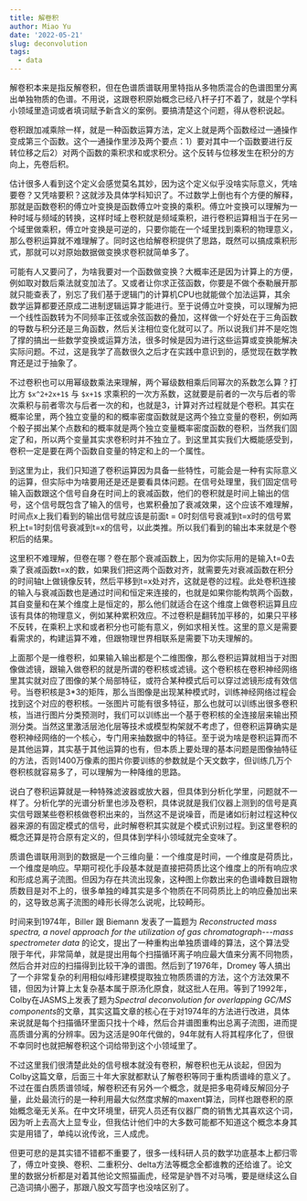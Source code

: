 ```yaml
---
title: 解卷积
author: Miao Yu
date: '2022-05-21'
slug: deconvolution
tags:
  - data
---
```


解卷积本来是指反解卷积，但在色谱质谱联用里特指从多物质混合的色谱图里分离出单独物质的色谱。不用说，这跟卷积原始概念已经八杆子打不着了，就是个学科小领域里造词或者填词赋予新含义的案例。要搞清楚这个问题，得从卷积说起。

卷积跟加减乘除一样，就是一种函数运算方法，定义上就是两个函数经过一通操作变成第三个函数。这个一通操作里涉及两个要点：1）要对其中一个函数要进行反转位移之后2）对两个函数的乘积求和或求积分。这个反转与位移发生在积分的方向上，先卷后积。

估计很多人看到这个定义会感觉莫名其妙，因为这个定义似乎没啥实际意义，凭啥要卷？又凭啥要积？这就涉及具体学科知识了。不过数学上倒也有个方便的解释，那就是函数卷积的傅立叶变换是函数傅立叶变换的乘积。傅立叶变换可以理解为一种时域与频域的转换，这样时域上卷积就是频域乘积，进行卷积运算相当于在另一个域里做乘积，傅立叶变换是可逆的，只要你能在一个域里找到乘积的物理意义，那么卷积运算就不难理解了。同时这也给解卷积提供了思路，既然可以搞成乘积形式，那就可以对原始数据做变换求卷积就简单多了。

可能有人又要问了，为啥我要对一个函数做变换？大概率还是因为计算上的方便，例如取对数后乘法就变加法了。又或者让你求正弦函数，你要是不做个泰勒展开那就只能查表了，别忘了我们基于逻辑门的计算机CPU也就能做个加法运算，其余数学运算都要还原成二进制逻辑运算才能进行。至于说傅立叶变换，可以理解为把一个线性函数转为不同频率正弦或余弦函数的叠加，这样做一个好处在于三角函数的导数与积分还是三角函数，然后关注相位变化就可以了。所以说我们并不是吃饱了撑的搞出一些数学变换或运算方法，很多时候是因为进行这些运算或变换能解决实际问题。不过，这是我学了高数很久之后才在实践中意识到的，感觉现在数学教育还是过于抽象了。

不过卷积也可以用幂级数乘法来理解，两个幂级数相乘后同幂次的系数怎么算？打比方 `$x^2+2x+1$` 与 `$x+1$` 求乘积的一次方系数，这就要是前者的一次与后者的零次乘积与前者零次与后者一次的和，也就是3，计算对齐过程就是个卷积。其实在概率论里，两个独立变量的和的概率密度函数就是这两个独立变量的卷积，例如两个骰子掷出某个点数和的概率就是两个独立变量概率密度函数的卷积，当然我们固定了和，所以两个变量其实求卷积时并不独立了。到这里其实我们大概能感受到，卷积一定是要在两个函数自变量的特定和上的一个属性。

到这里为止，我们只知道了卷积运算因为具备一些特性，可能会是一种有实际意义的运算，但实际中为啥要用还是还是要看具体问题。在信号处理里，我们固定信号输入函数跟这个信号自身在时间上的衰减函数，他们的卷积就是时间上输出的信号，这个信号既包含了输入的信号，也累积叠加了衰减效果，这个应该不难理解，时间点x上我们看到的输出信号就应该是前面t = 0时刻信号衰减到t=x时的信号累积上t=1时刻信号衰减到t=x的信号，以此类推。所以我们看到的输出本来就是个卷积后的结果。

这里积不难理解，但卷在哪？卷在那个衰减函数上，因为你实际用的是输入t=0去乘了衰减函数t=x的数，如果我们把这两个函数对齐，就需要先对衰减函数在积分的时间轴t上做镜像反转，然后平移到t=x处对齐，这就是卷的过程。此处卷积连接的输入与衰减函数也是通过时间和恒定来连接的，也就是如果你能构筑两个函数，其自变量和在某个维度上是恒定的，那么他们就适合在这个维度上做卷积运算且应该有具体的物理意义，例如某种累积效应。不过卷积是翻转加平移的，如果只平移不反转，在乘积上求和或者积分也可能有意义，例如求相关性。这里的意义是需要看需求的，构建运算不难，但跟物理世界相联系是需要下功夫理解的。

上面那个是一维卷积，如果输入输出都是个二维图像，那么卷积运算就相当于对图像做滤镜，跟输入做卷积的就是所谓的卷积核或滤镜。这个卷积核在卷积神经网络里其实就对应了图像的某个局部特征，或符合某种模式后可以穿过滤镜形成有效信号。当卷积核是3\*3的矩阵，那么当图像是出现某种模式时，训练神经网络过程会找到这个对应的卷积核。一张图片可能有很多特征，那么也就可以训练出很多卷积核，当进行图片分类预测时，我们可以训练出一个基于卷积核的全连接层来输出预测分类。当然这里激活层池化层等技术或模型构架就不考虑了，但卷积运算确实是卷积神经网络的一个核心，专门用来抽数据中的特征。至于说为啥是卷积运算而不是其他运算，其实基于其他运算的也有，但本质上要处理的基本问题是图像抽特征的方法，否则1400万像素的图片你要训练的参数就是个天文数字，但训练几万个卷积核就容易多了，可以理解为一种降维的思路。

说白了卷积运算就是一种特殊滤波器或放大器，但具体到分析化学里，问题就不一样了。分析化学的光谱分析里也涉及卷积，具体说就是我们仪器上测到的信号是真实信号跟某些卷积核做卷积出来的，当然这不是说噪音，而是诸如衍射过程这种仪器来源的有固定模式的信号，此时解卷积其实就是个模式识别过程。到这里卷积的概念还算是符合原有定义的，但具体到学科小领域就完全变味了。

质谱色谱联用测到的数据是一个三维向量：一个维度是时间，一个维度是荷质比，一个维度是响应。早期可视化手段基本就是直接把荷质比这个维度上的所有响应求和形成总离子流图。但因为存在共流出现象，这种图上你数出来的色谱峰数目跟物质数目是对不上的，很多单独的峰其实是多个物质在不同荷质比上的响应叠加出来的，这导致总离子流图的峰形长得怎么说呢，比较畸形。

时间来到1974年，Biller 跟 Biemann 发表了一篇题为 *Reconstructed mass spectra, a novel approach for the utilization of gas chromatograph---mass spectrometer data* 的论文，提出了一种重构出单独质谱峰的算法，这个算法受限于年代，非常简单，就是提出用每个扫描循环离子响应最大值来分离不同物质，然后合并对应的扫描得到比较干净的谱图。然后到了1976年，Dromey 等人搞出了一个非常复杂的利用相似峰形建模提取独立物质质谱的方法，这个方法效果不错，但因为计算上太复杂基本属于原汤化原食，就这批人在用。等到了1992年，Colby在JASMS上发表了题为*Spectral deconvolution for overlapping GC/MS components*的文章，其实这篇文章的核心在于对1974年的方法进行改进，具体来说就是每个扫描循环里面只找十个峰，然后合并谱图重构出总离子流图，进而提高质谱分离的分辨率。因为这活是90年代做的，94年就有人将其程序化了，但很不幸同时也就把解卷积这个词给带到这个小领域里了。

不过这里我们很清楚此处的信号根本就没有卷积，解卷积也无从谈起，但因为Colby这篇文章，后面三十年大家就都默认了解卷积等同于重构质谱峰的意义了。不过在蛋白质质谱领域，解卷积还有另外一个概念，就是把多电荷峰反解回分子量，此处最流行的是一种利用最大似然度求解的maxent算法，同样也跟卷积的原始概念毫无关系。在中文环境里，研究人员还有仪器厂商的销售尤其喜欢这个词，因为听上去高大上显专业，但我估计他们中的大多数可能都不知道这个概念本身其实是用错了，单纯以讹传讹，三人成虎。

但更可悲的是其实错不错都不重要了，很多一线科研人员的数学功底基本上都归零了，傅立叶变换、卷积、二重积分、delta方法等概念全都谁教的还给谁了。论文里的数据分析都是对着其他论文照猫画虎，经常是驴唇不对马嘴，要是继续这么自己造词搞小圈子，那跟八股文写茴字也没啥区别了。
